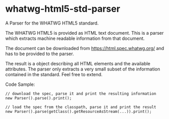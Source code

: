 whatwg-html5-std-parser
=======================

A Parser for the WHATWG HTML5 standard.

The WHATWG HTML5 is provided as HTML text document. This is a parser which extracts machine readable information from that document.

The document can be downloaded from <https://html.spec.whatwg.org/> and has to be provided to the parser.

The result is a object describing all HTML elements and the available attributes. The parser only extracts a very small subset of the information contained in the standard. Feel free to extend.

Code Sample:

    // download the spec, parse it and print the resulting information
    new Parser().parse().print();
    
    // load the spec from the classpath, parse it and print the result
    new Parser().parse(getClass().getResourceAsStream(...)).print();
    
    